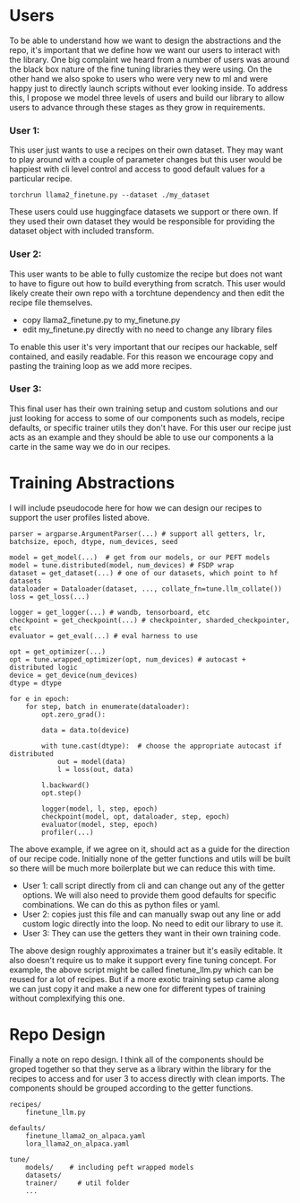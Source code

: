 # Users
To be able to understand how we want to design the abstractions and the repo, it's important that we define how we want our users to interact with the library. One big complaint we heard from a number of users was around the black box nature of the fine tuning libraries they were using. On the other hand we also spoke to users who were very new to ml and were happy just to directly launch scripts without ever looking inside. To address this, I propose we model three levels of users and build our library to allow users to advance through these stages as they grow in requirements.

### User 1:
This user just wants to use a recipes on their own dataset. They may want to play around with a couple of parameter changes but this user would be happiest with cli level control and access to good default values for a particular recipe.

```torchrun llama2_finetune.py --dataset ./my_dataset ```

These users could use huggingface datasets we support or there own. If they used their own dataset they would be responsible for providing the dataset object with included transform.
### User 2:
This user wants to be able to fully customize the recipe but does not want to have to figure out how to build everything from scratch. This user would likely create their own repo with a torchtune dependency and then edit the recipe file themselves.

- copy llama2_finetune.py to my_finetune.py
- edit my_finetune.py directly with no need to change any library files

To enable this user it's very important that our recipes our hackable, self contained, and easily readable. For this reason we encourage copy and pasting the training loop as we add more recipes.
### User 3:
This final user has their own training setup and custom solutions and our just looking for access to some of our components such as models, recipe defaults, or specific trainer utils they don't have. For this user our recipe just acts as an example and they should be able to use our components a la carte in the same way we do in our recipes.

# Training Abstractions

I will include pseudocode here for how we can design our recipes to support the user profiles listed above.

```
parser = argparse.ArgumentParser(...) # support all getters, lr, batchsize, epoch, dtype, num_devices, seed

model = get_model(...)  # get from our models, or our PEFT models
model = tune.distributed(model, num_devices) # FSDP wrap
dataset = get_dataset(...) # one of our datasets, which point to hf datasets
dataloader = Dataloader(dataset, ..., collate_fn=tune.llm_collate())
loss = get_loss(...)

logger = get_logger(...) # wandb, tensorboard, etc
checkpoint = get_checkpoint(...) # checkpointer, sharded_checkpointer, etc
evaluator = get_eval(...) # eval harness to use

opt = get_optimizer(...)
opt = tune.wrapped_optimizer(opt, num_devices) # autocast + distributed logic
device = get_device(num_devices)
dtype = dtype

for e in epoch:
	for step, batch in enumerate(dataloader):
		opt.zero_grad():

		data = data.to(device)

		with tune.cast(dtype):  # choose the appropriate autocast if distributed
			out = model(data)
			l = loss(out, data)

		l.backward()
		opt.step()

		logger(model, l, step, epoch)
		checkpoint(model, opt, dataloader, step, epoch)
		evaluator(model, step, epoch)
		profiler(...)

```

The above example, if we agree on it, should act as a guide for the direction of our recipe code. Initially none of the getter functions and utils will be built so there will be much more boilerplate but we can reduce this with time.
- User 1: call script directly from cli and can change out any of the getter options. We will also need to provide them good defaults for specific combinations. We can do this as python files or yaml.
- User 2: copies just this file and can manually swap out any line or add custom logic directly into the loop. No need to edit our library to use it.
- User 3: They can use the getters they want in their own training code.

The above design roughly approximates a trainer but it's easily editable. It also doesn't require us to make it support every fine tuning concept. For example, the above script might be called finetune_llm.py which can be reused for a lot of recipes. But if a more exotic training setup came along we can just copy it and make a new one for different types of training without complexifying this one.

# Repo Design
Finally a note on repo design. I think all of the components should be groped together so that they serve as a library within the library for the recipes to access and for user 3 to access directly with clean imports. The components should be grouped according to the getter functions.

```
recipes/
	finetune_llm.py

defaults/
	finetune_llama2_on_alpaca.yaml
	lora_llama2_on_alpaca.yaml

tune/
    models/    # including peft wrapped models
    datasets/
    trainer/     # util folder
    ...
```
